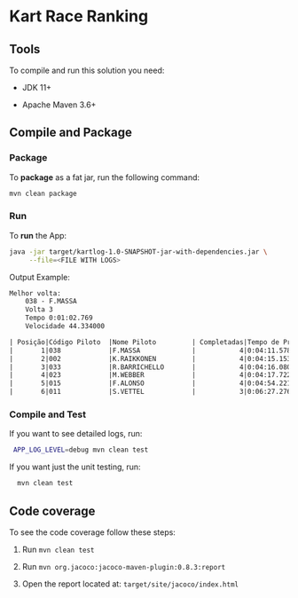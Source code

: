 # Kart Race Ranking

## Tools

To compile and run this solution you need:

- JDK 11+

- Apache Maven 3.6+

## Compile and Package

### Package

To __package__ as a fat jar, run the following command:

```sh
mvn clean package
```

### Run

To __run__ the App:

```sh
java -jar target/kartlog-1.0-SNAPSHOT-jar-with-dependencies.jar \
     --file=<FILE WITH LOGS>
```

Output Example:

```txt
Melhor volta:
	038 - F.MASSA
	Volta 3
	Tempo 0:01:02.769
	Velocidade 44.334000

| Posição|Código Piloto  |Nome Piloto         | Completadas|Tempo de Prova  |#   Melhor Volta|  Vel. Média|      Atraso|
|       1|038            |F.MASSA             |           4|0:04:11.578     |3    0:01:02.769|   44.245750| 0:00:00.000|
|       2|002            |K.RAIKKONEN         |           4|0:04:15.153     |4    0:01:03.076|   43.627251| 0:00:05.117|
|       3|033            |R.BARRICHELLO       |           4|0:04:16.080     |3    0:01:03.716|   43.467999| 0:00:05.583|
|       4|023            |M.WEBBER            |           4|0:04:17.722     |4    0:01:04.216|   43.191250| 0:00:08.972|
|       5|015            |F.ALONSO            |           4|0:04:54.221     |2    0:01:07.011|   38.066250| 0:00:49.738|
|       6|011            |S.VETTEL            |           3|0:06:27.276     |3    0:01:18.097|   25.745667| 0:02:40.754|

```

### Compile and Test

If you want to see detailed logs, run:

```sh
 APP_LOG_LEVEL=debug mvn clean test
```

If you want just the unit testing, run:

```sh
  mvn clean test
```

## Code coverage

To see the code coverage follow these steps:

1. Run `mvn clean test`

2. Run `mvn org.jacoco:jacoco-maven-plugin:0.8.3:report`

3. Open the report located at: `target/site/jacoco/index.html` 

